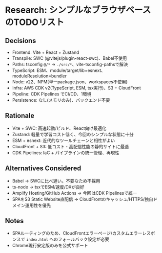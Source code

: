 # Research: シンプルなブラウザベースのTODOリスト

## Decisions
- Frontend: Vite + React + Zustand
- Transpile: SWC (@vitejs/plugin-react-swc)、Babel不使用
- Paths: tsconfig `@/*` → `./src/*`、vite-tsconfig-pathsで解決
- TypeScript: ESM、module/target/lib=esnext、moduleResolution=bundler
- Node: v22、NPM(単一package.json、workspaces不使用)
- Infra: AWS CDK v2(TypeScript, ESM, tsx実行)、S3 + CloudFront
- Pipeline: CDK Pipelines でCI/CD、1環境
- Persistence: なし(メモリのみ)、バックエンド不要

## Rationale
- Vite + SWC: 高速起動/ビルド、React向け最適化
- Zustand: 軽量で学習コスト低く、今回のシンプルな状態に十分
- ESM + esnext: 近代的なツールチェーンと相性がよい
- CloudFront + S3: 低コスト・高配信性能の静的サイトに最適
- CDK Pipelines: IaC + パイプラインの統一管理、再現性

## Alternatives Considered
- Babel → SWCに比べ遅い。不要なため不採用
- ts-node → tsxでESM/速度/DXが良好
- Amplify Hosting/GitHub Actions → 今回はCDK Pipelinesで統一
- SPAをS3 Static Website直配信 → CloudFrontのキャッシュ/HTTPS/独自ドメイン運用性を優先

## Notes
- SPAルーティングのため、CloudFrontエラーページ/カスタムエラーレスポンスで `index.html` へのフォールバック設定が必要
- Chrome現行安定版のみを公式サポート
